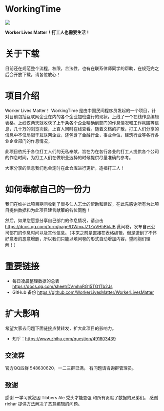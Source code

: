 # WorkingTime

![](logo+文字.png)

**Worker Lives Matter！打工人也需要生活！**

# 关于下载
目前还在规范整个流程，权限，合法性，也有在联系律师同学的帮助，在规范完之后会开放下载。请各位放心！

# 项目介绍
Worker Lives Matter！ WorkingTime 是由中国民间程序员发起的一个项目，针对目前包括互联网企业在内的各个企业加班盛行的现状，上线了一个在线作息编辑表格。上线仅两天就收获了上千条各个企业精确到部门的作息情况和工作氛围等信息，几十万的浏览次数，上百人同时在线查看。随着文档的扩散，打工人们分享的信息中不仅局限于互联网企业，还包含了金融行业，事业单位，建筑行业等各行各业企业部门的作息情况。

此项目依托于各位打工人们的无私奉献，旨在为在各行各业的打工人提供各个公司的作息时间，为打工人们在做职业选择的时候提供尽量准确的参考。

大家分享的信息我们也会定时在此仓库进行更新，造福打工人！

# 如何奉献自己的一份力
我们在维护此项目期间收到了很多仁人志士的帮助和建议，在此先感谢所有为此项目提供数据和为此项目建言献策的各位同胞！

然后，如果您愿意分享自己部门的作息情况，请点击 https://docs.qq.com/form/page/DWmxJZ1ZxVHhBblJB 此问卷，发布自己公司部门的作息时间以及其他信息。（本来之前是直接在表格编辑，但是遭到了不怀好意者的恶意增删，所以我们只能以填问卷的形式自动增加内容，望同胞们理解！）

# 重要链接

+ 每日凌晨整理数据的总表 https://docs.qq.com/sheet/DVmhnRG15TG1Tb2Js
+ GitHub 备份 https://github.com/WorkerLivesMatter/WorkerLivesMatter

# 扩大影响
希望大家去问题下面链接点赞转发，扩大此项目的影响力。
- 知乎：https://www.zhihu.com/question/491803439

## 交流群

官方QQ四群 548630620，一二三群已满。
有问题请咨询群管理员。

## 致谢

感谢 一学习就犯困 Tibbers Ale 秃头才能变强 和所有贡献了数据的兄弟们。
感谢 richar 提供方法解决了恶意编辑的问题。
